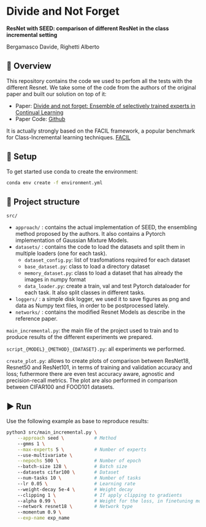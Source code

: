 # Divide and Not Forget
**ResNet with SEED: comparison of different ResNet in the class incremental setting**

Bergamasco Davide, Righetti Alberto

## :flashlight: Overview

This repository contains the code we used to perfom all the tests with the different Resnet. We take some of the code from the authors of the original paper and built our solution on top of it:

- Paper: [Divide and not forget: Ensemble of selectively trained experts in Continual Learning](https://arxiv.org/pdf/2401.10191.pdf)
- Paper Code: [Github](https://github.com/grypesc/SEED)

It is actually strongly based on the FACIL framework, a popular benchmark for Class-Incremental learning techniques. [FACIL](https://github.com/mmasana/FACIL)

## :construction_worker: Setup

To get started use conda to create the environment:

```bash
conda env create -f environment.yml
```

## :blue_book: Project structure

`src/`
- `approach/` : contains the actual implementation of SEED, the ensembling method proposed by the authors. It also contains a Pytorch implementation of Gaussian Mixture Models.
- `datasets/` : contains the code to load the datasets and split them in multiple loaders (one for each task).
    - `dataset_config.py`: list of trasfomations required for each dataset
    - `base_dataset.py`: class to load a directory dataset
    - `memory_dataset.py`: class to load a dataset that has already the images in numpy format
    - `data_loader.py`: create a train, val and test Pytorch dataloader for each task. It also split classes in different tasks.
- `loggers/` : a simple disk logger, we used it to save figures as png and data as Numpy text files, in order to be postprocessed lately.
- `networks/` : contains the modified Resnet Models as describe in the reference paper.

`main_incremental.py`: the main file of the project used to train and to produce results of the different experiments we prepared.

`script_{MODEL}_{METHOD}_{DATASET}.py`: all experiments we performed.

`create_plot.py`: allows to create plots of comparison between ResNet18, Resnet50 and ResNet101, in terms of training and validation accuracy and loss;
futhermore there are even test accuracy aware, agnostic and precision-recall metrics. The plot are also performed in comparison between CIFAR100 and FOOD101 datasets.

## :arrow_forward: Run

Use the following example as base to reproduce results:

```bash
python3 src/main_incremental.py \
    --approach seed \           # Method
    --gmms 1 \
    --max-experts 5 \           # Number of experts
    --use-multivariate \
    --nepochs 500 \             # Number of epoch
    --batch-size 128 \          # Batch size
    --datasets cifar100 \       # Dataset
    --num-tasks 10 \            # Number of tasks
    --lr 0.05 \                 # Learning rate
    --weight-decay 5e-4 \       # Weight decay
    --clipping 1 \              # If apply clipping to gradients
    --alpha 0.99 \              # Weight for the loss, in finetuning mode
    --network resnet18 \        # Network type
    --momentum 0.9 \
    --exp-name exp_name 
```